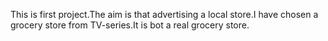 This is first project.The aim is that advertising a local store.I have chosen a grocery store from TV-series.It is bot a real grocery store.
